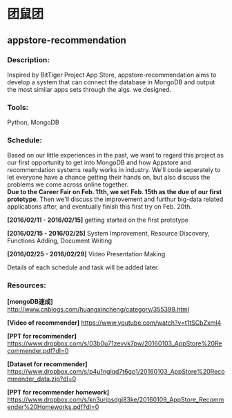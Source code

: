 团鼠团
=================================

appstore-recommendation
----------------------------
### Description:
  Inspired by BitTiger Project App Store, appstore-recommendation aims to develop a system that can connect the database in MongoDB and output the most similar apps sets through the algs. we designed. 

### Tools:
  Python, MongoDB

### Schedule:
  Based on our little experiences in the past, we want to regard this project as our first opportunity to get into MongoDB and how Appstore and recommendation systems really works in industry. 
We'll code seperately to let everyone have a chance getting their hands on, but also discuss the problems we come across online together.  
__Due to the Career Fair on Feb. 11th, we set Feb. 15th as the due of our first prototype__. Then we'll discuss the improvement and furthur big-data related applications after, and eventually finish this first try on Feb. 20th.

__[2016/02/11 - 2016/02/15]__ getting started on the first prototype

__[2016/02/15 - 2016/02/25]__ System Improvement, Resource Discovery, Functions Adding, Document Writing

__[2016/02/25 - 2016/02/29]__ Video Presentation Making

Details of each schedule and task will be added later.

### Resources:
  __[mongoDB速成]__ http://www.cnblogs.com/huangxincheng/category/355399.html
  
  __[Video of recommender]__ https://www.youtube.com/watch?v=t1tSCbZxml4
  
  __[PPT for recommender]__ https://www.dropbox.com/s/03b0u71zevvk7pw/20160103_AppStore%20Recommender.pdf?dl=0
  
  __[Dataset for recommender]__ https://www.dropbox.com/s/p4u1nglqd7t6gp1/20160103_AppStore%20Recommender_data.zip?dl=0
  
  __[PPT for recommender homework]__ https://www.dropbox.com/s/kn3uripsdgj83ke/20160109_AppStore_Recommender%20Homeworks.pdf?dl=0
  
